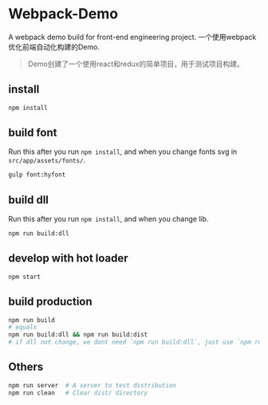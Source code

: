 # Webpack-Demo

A webpack demo build for front-end engineering project.
一个使用webpack优化前端自动化构建的Demo.

> Demo创建了一个使用react和redux的简单项目，用于测试项目构建。

## install

```sh
npm install
```

## build font

Run this after you run `npm install`, and when you change fonts svg in `src/app/assets/fonts/`.

```sh
gulp font:hyfont
```

## build dll

Run this after you run `npm install`, and when you change lib.

```sh
npm run build:dll
```

## develop with hot loader

```sh
npm start
```

## build production

```sh
npm run build
# equals
npm run build:dll && npm run build:dist
# if dll not change, we dont need `npm run build:dll`, just use `npm run build:dist`
```


## Others

```sh
npm run server	# A server to test distribution
npm run clean 	# Clear dist/ directory
```
